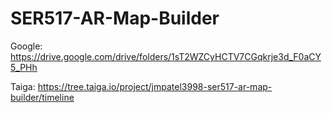 # SER517-AR-Map-Builder

Google: https://drive.google.com/drive/folders/1sT2WZCyHCTV7CGqkrje3d_F0aCY5_PHh

Taiga: https://tree.taiga.io/project/jmpatel3998-ser517-ar-map-builder/timeline
